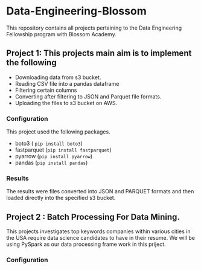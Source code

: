 # Data-Engineering-Blossom
This repository contains all projects pertaining to the Data Engineering Fellowship program with Blossom Academy.

## Project 1: This projects main aim is to implement the following
- Downloading data from s3 bucket. 
- Reading CSV file into a pandas dataframe
- Filtering certain columns 
- Converting after filtering to JSON and Parquet file formats.
- Uploading the files to s3 bucket on AWS.

### Configuration
This project used the following packages.
- boto3 ( ```pip install boto3```)
- fastparquet (```pip install fastparquet```)
- pyarrow (```pip install pyarrow```)
- pandas (```pip install pandas```)

### Results
The results were files converted into JSON and PARQUET formats and then loaded directly into the specified s3 bucket.


## Project 2 : Batch Processing For Data Mining.
This projects investigates top keywords companies within various cities in the USA require data science candidates to have in their resume.
We will be using PySpark as our data processing frame work in this priject.

### Configuration
